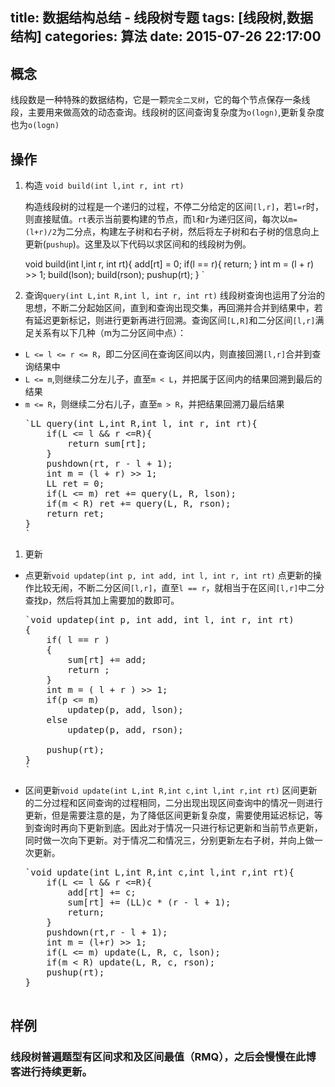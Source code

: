 title: 数据结构总结 - 线段树专题
tags: [线段树,数据结构]
categories: 算法
date: 2015-07-26 22:17:00
---

## 概念

线段数是一种特殊的数据结构，它是一颗`完全二叉树`，它的每个节点保存一条线段，主要用来做高效的动态查询。线段树的区间查询复杂度为`o(logn)`,更新复杂度也为`o(logn)`

## 操作

1.  构造 `void build(int l,int r, int rt)`

    构造线段树的过程是一个递归的过程，不停二分给定的区间`[l,r]`，若`l=r`时，则直接赋值。`rt`表示当前要构建的节点，而`l`和`r`为递归区间，每次以`m=(l+r)/2`为二分点，构建左子树和右子树，然后将左子树和右子树的信息向上更新(`pushup`)。这里及以下代码以求区间和的线段树为例。

    void build(int l,int r, int rt){
        add[rt] = 0;
        if(l == r){
            return;
        }
        int m = (l + r) >> 1;
        build(lson);
        build(rson);
        pushup(rt);
    }
    `</pre>

1.  查询`query(int L,int R,int l, int r, int rt)`
    线段树查询也运用了分治的思想，不断二分起始区间，直到和查询出现交集，再回溯并合并到结果中，若有延迟更新标记，则进行更新再进行回溯。查询区间`[L,R]`和二分区间`[l,r]`满足关系有以下几种（m为二分区间中点）：

*   `L <= l <= r <= R`，即二分区间在查询区间以内，则直接回溯`[l,r]`合并到查询结果中
*   `L <= m`,则继续二分左儿子，直至`m < L`，并把属于区间内的结果回溯到最后的结果
*   `m <= R`，则继续二分右儿子，直至`m > R`，并把结果回溯刀最后结果
    <pre>`LL query(int L,int R,int l, int r, int rt){
        if(L <= l && r <=R){
            return sum[rt];
        }
        pushdown(rt, r - l + 1);
        int m = (l + r) >> 1;
        LL ret = 0;
        if(L <= m) ret += query(L, R, lson);
        if(m < R) ret += query(L, R, rson);
        return ret;
    }
    `</pre>

1.  更新

*   点更新`void updatep(int p, int add, int l, int r, int rt)`
    点更新的操作比较无闹，不断二分区间`[l,r]`，直至`l == r`，就相当于在区间`[l,r]`中二分查找p，然后将其加上需要加的数即可。
    <pre>`void updatep(int p, int add, int l, int r, int rt)  
    {  
        if( l == r )  
        {  
            sum[rt] += add;  
            return ;  
        }  
        int m = ( l + r ) >> 1;  
        if(p <= m)  
            updatep(p, add, lson);  
        else  
            updatep(p, add, rson);  

        pushup(rt);  
    }  
    `</pre>

*   区间更新`void update(int L,int R,int c,int l,int r,int rt)`
    区间更新的二分过程和区间查询的过程相同，二分出现出现区间查询中的情况一则进行更新，但是需要注意的是，为了降低区间更新复杂度，需要使用延迟标记，等到查询时再向下更新到底。因此对于情况一只进行标记更新和当前节点更新，同时做一次向下更新。对于情况二和情况三，分别更新左右子树，并向上做一次更新。
    <pre>`void update(int L,int R,int c,int l,int r,int rt){
        if(L <= l && r <=R){
            add[rt] += c;
            sum[rt] += (LL)c * (r - l + 1);
            return;
        }
        pushdown(rt,r - l + 1);
        int m = (l+r) >> 1;
        if(L <= m) update(L, R, c, lson);
        if(m < R) update(L, R, c, rson);
        pushup(rt);
    }

## 样例

### 线段树普遍题型有区间求和及区间最值（RMQ），之后会慢慢在此博客进行持续更新。